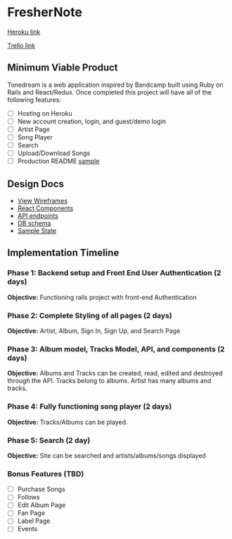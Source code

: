 # FresherNote

[Heroku link][heroku]

[Trello link][trello]

[heroku]: http://www.herokuapp.com
[trello]: https://trello.com/b/2NLKQYRR/full-stack-project

## Minimum Viable Product

Tonedream is a web application inspired by Bandcamp built using Ruby on Rails
and React/Redux.  Once completed this project will have all of the following
features:

- [ ] Hosting on Heroku
- [ ] New account creation, login, and guest/demo login
- [ ] Artist Page
- [ ] Song Player
- [ ] Search
- [ ] Upload/Download Songs
- [ ] Production README [sample](docs/production_readme.md)

## Design Docs
* [View Wireframes][wireframes]
* [React Components][components]
* [API endpoints][api-endpoints]
* [DB schema][schema]
* [Sample State][sample-state]

[wireframes]: docs/wireframes
[components]: docs/component-hierarchy.md
[sample-state]: docs/sample-state.md
[api-endpoints]: docs/api-endpoints.md
[schema]: docs/schema.md

## Implementation Timeline

### Phase 1: Backend setup and Front End User Authentication (2 days)

**Objective:** Functioning rails project with front-end Authentication

### Phase 2: Complete Styling of all pages (2 days)

**Objective:** Artist, Album, Sign In, Sign Up, and Search Page

### Phase 3: Album model, Tracks Model, API, and components (2 days)

**Objective:** Albums and Tracks can be created, read, edited and destroyed through
the API. Tracks belong to albums. Artist has many albums and tracks.

### Phase 4: Fully functioning song player (2 days)

**Objective:** Tracks/Albums can be played.

### Phase 5: Search (2 day)

**Objective:** Site can be searched and artists/albums/songs displayed

### Bonus Features (TBD)
- [ ] Purchase Songs
- [ ] Follows
- [ ] Edit Album Page
- [ ] Fan Page
- [ ] Label Page
- [ ] Events
